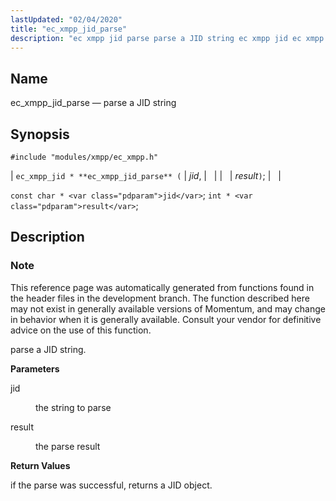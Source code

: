 ```yaml
---
lastUpdated: "02/04/2020"
title: "ec_xmpp_jid_parse"
description: "ec xmpp jid parse parse a JID string ec xmpp jid ec xmpp jid parse jid result const char jid int result This reference page was automatically generated from functions found in the header files in the development branch The function described here may not exist in generally available versions..."
---
```


<a name="apis.ec_xmpp_jid_parse"></a> 
## Name

ec_xmpp_jid_parse — parse a JID string

## Synopsis

`#include "modules/xmpp/ec_xmpp.h"`

| `ec_xmpp_jid * **ec_xmpp_jid_parse** (` | <var class="pdparam">jid</var>, |   |
|   | <var class="pdparam">result</var>`)`; |   |

`const char * <var class="pdparam">jid</var>`;
`int * <var class="pdparam">result</var>`;<a name="idp64571824"></a> 
## Description

### Note

This reference page was automatically generated from functions found in the header files in the development branch. The function described here may not exist in generally available versions of Momentum, and may change in behavior when it is generally available. Consult your vendor for definitive advice on the use of this function.

parse a JID string.

**<a name="idp64574672"></a> Parameters**

<dl class="variablelist">

<dt>jid</dt>

<dd>

the string to parse

</dd>

<dt>result</dt>

<dd>

the parse result

</dd>

</dl>

**<a name="idp64579232"></a> Return Values**

if the parse was successful, returns a JID object.